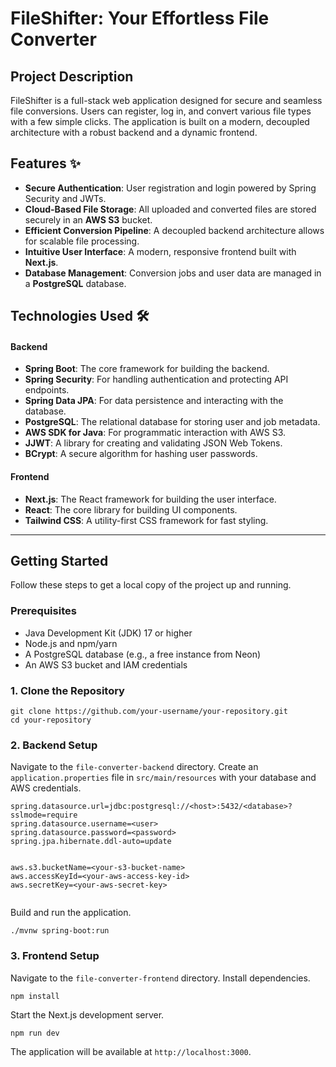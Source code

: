 

<h1>FileShifter: Your Effortless File Converter</h1>

<h2>Project Description</h2>
<p>FileShifter is a full-stack web application designed for secure and seamless file conversions. Users can register, log in, and convert various file types with a few simple clicks. The application is built on a modern, decoupled architecture with a robust backend and a dynamic frontend.</p>

<h2>Features ✨</h2>
<ul>
<li><b>Secure Authentication</b>: User registration and login powered by Spring Security and JWTs.</li>
<li><b>Cloud-Based File Storage</b>: All uploaded and converted files are stored securely in an <b>AWS S3</b> bucket.</li>
<li><b>Efficient Conversion Pipeline</b>: A decoupled backend architecture allows for scalable file processing.</li>
<li><b>Intuitive User Interface</b>: A modern, responsive frontend built with <b>Next.js</b>.</li>
<li><b>Database Management</b>: Conversion jobs and user data are managed in a <b>PostgreSQL</b> database.</li>
</ul>

<h2>Technologies Used 🛠️</h2>
<h4>Backend</h4>
<ul>
<li><b>Spring Boot</b>: The core framework for building the backend.</li>
<li><b>Spring Security</b>: For handling authentication and protecting API endpoints.</li>
<li><b>Spring Data JPA</b>: For data persistence and interacting with the database.</li>
<li><b>PostgreSQL</b>: The relational database for storing user and job metadata.</li>
<li><b>AWS SDK for Java</b>: For programmatic interaction with AWS S3.</li>
<li><b>JJWT</b>: A library for creating and validating JSON Web Tokens.</li>
<li><b>BCrypt</b>: A secure algorithm for hashing user passwords.</li>
</ul>

<h4>Frontend</h4>
<ul>
<li><b>Next.js</b>: The React framework for building the user interface.</li>
<li><b>React</b>: The core library for building UI components.</li>
<li><b>Tailwind CSS</b>: A utility-first CSS framework for fast styling.</li>
</ul>

<hr>

<h2>Getting Started</h2>
<p>Follow these steps to get a local copy of the project up and running.</p>

<h3>Prerequisites</h3>
<ul>
<li>Java Development Kit (JDK) 17 or higher</li>
<li>Node.js and npm/yarn</li>
<li>A PostgreSQL database (e.g., a free instance from Neon)</li>
<li>An AWS S3 bucket and IAM credentials</li>
</ul>

<h3>1. Clone the Repository</h3>
<pre><code>git clone https://github.com/your-username/your-repository.git
cd your-repository
</code></pre>

<h3>2. Backend Setup</h3>
<p>Navigate to the <code>file-converter-backend</code> directory. Create an <code>application.properties</code> file in <code>src/main/resources</code> with your database and AWS credentials.</p>
<pre><code>spring.datasource.url=jdbc:postgresql://&lt;host&gt;:5432/&lt;database&gt;?sslmode=require
spring.datasource.username=&lt;user&gt;
spring.datasource.password=&lt;password&gt;
spring.jpa.hibernate.ddl-auto=update

aws.s3.bucketName=&lt;your-s3-bucket-name&gt;
aws.accessKeyId=&lt;your-aws-access-key-id&gt;
aws.secretKey=&lt;your-aws-secret-key&gt;
</code></pre>
<p>Build and run the application.</p>
<pre><code>./mvnw spring-boot:run
</code></pre>

<h3>3. Frontend Setup</h3>
<p>Navigate to the <code>file-converter-frontend</code> directory. Install dependencies.</p>
<pre><code>npm install
</code></pre>
<p>Start the Next.js development server.</p>
<pre><code>npm run dev
</code></pre>
<p>The application will be available at <code>http://localhost:3000</code>.</p>
